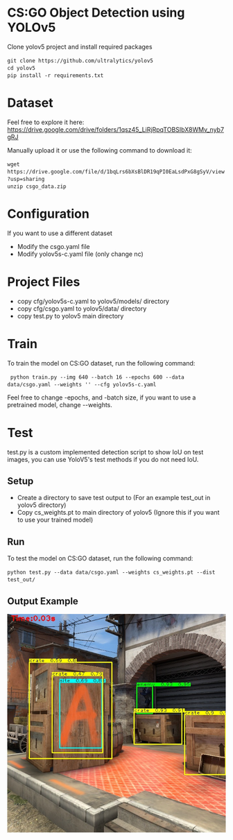 # CS:GO Object Detection using YOLOv5
Clone yolov5 project and install required packages

`git clone https://github.com/ultralytics/yolov5`  
`cd yolov5`  
`pip install -r requirements.txt`

# Dataset
Feel free to explore it here:
https://drive.google.com/drive/folders/1qsz45_LiRjRpqTOBSIbX8WMv_nyb7gRJ

Manually upload it or use the following command to download it: 

`wget https://drive.google.com/file/d/1bqLrs6bXsBlDR19qPI0EaLsdPxG8gSyV/view?usp=sharing`  
`unzip csgo_data.zip`

# Configuration 
If you want to use a different dataset
- Modify the csgo.yaml file 
- Modify yolov5s-c.yaml file (only change nc)

# Project Files
- copy cfg/yolov5s-c.yaml to yolov5/models/ directory
- copy cfg/csgo.yaml to yolov5/data/ directory
- copy test.py to yolov5 main directory

# Train
To train the model on CS:GO dataset, run the following command:

`
python train.py --img 640 --batch 16 --epochs 600 --data data/csgo.yaml --weights '' --cfg yolov5s-c.yaml`  

Feel free to change -epochs, and -batch size, if you want to use a pretrained model, change --weights.

# Test 
test.py is a custom implemented detection script to show IoU on test images, you can use YoloV5's test methods if you do not need IoU.

## Setup
- Create a directory to save test output to (For an example test_out in yolov5 directory)
- Copy cs_weights.pt to main directory of yolov5 (Ignore this if you want to use your trained model)


## Run
To test the model on CS:GO dataset, run the following command:

`python test.py --data data/csgo.yaml --weights cs_weights.pt --dist test_out/`  

## Output Example
![Test Output Example](images/example.jpg)
